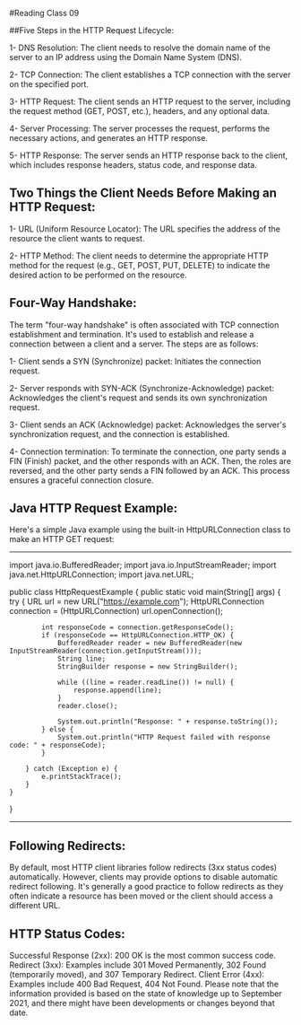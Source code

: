 #Reading Class 09

##Five Steps in the HTTP Request Lifecycle:

1- DNS Resolution: The client needs to resolve the domain name of the server to an IP address using the Domain Name System (DNS).

2- TCP Connection: The client establishes a TCP connection with the server on the specified port.

3- HTTP Request: The client sends an HTTP request to the server, including the request method (GET, POST, etc.), headers, and any optional data.

4- Server Processing: The server processes the request, performs the necessary actions, and generates an HTTP response.

5- HTTP Response: The server sends an HTTP response back to the client, which includes response headers, status code, and response data.

## Two Things the Client Needs Before Making an HTTP Request:

1- URL (Uniform Resource Locator): The URL specifies the address of the resource the client wants to request.

2- HTTP Method: The client needs to determine the appropriate HTTP method for the request (e.g., GET, POST, PUT, DELETE) to indicate the desired action to be performed on the resource.

## Four-Way Handshake:
The term "four-way handshake" is often associated with TCP connection establishment and termination. It's used to establish and release a connection between a client and a server. The steps are as follows:

1- Client sends a SYN (Synchronize) packet: Initiates the connection request.

2- Server responds with SYN-ACK (Synchronize-Acknowledge) packet: Acknowledges the client's request and sends its own synchronization request.

3- Client sends an ACK (Acknowledge) packet: Acknowledges the server's synchronization request, and the connection is established.

4- Connection termination: To terminate the connection, one party sends a FIN (Finish) packet, and the other responds with an ACK. Then, the roles are reversed, and the other party sends a FIN followed by an ACK. This process ensures a graceful connection closure.

## Java HTTP Request Example:
Here's a simple Java example using the built-in HttpURLConnection class to make an HTTP GET request:

---
import java.io.BufferedReader;
import java.io.InputStreamReader;
import java.net.HttpURLConnection;
import java.net.URL;

public class HttpRequestExample {
    public static void main(String[] args) {
        try {
            URL url = new URL("https://example.com");
            HttpURLConnection connection = (HttpURLConnection) url.openConnection();

            int responseCode = connection.getResponseCode();
            if (responseCode == HttpURLConnection.HTTP_OK) {
                BufferedReader reader = new BufferedReader(new InputStreamReader(connection.getInputStream()));
                String line;
                StringBuilder response = new StringBuilder();

                while ((line = reader.readLine()) != null) {
                    response.append(line);
                }
                reader.close();

                System.out.println("Response: " + response.toString());
            } else {
                System.out.println("HTTP Request failed with response code: " + responseCode);
            }

        } catch (Exception e) {
            e.printStackTrace();
        }
    }
}

---

## Following Redirects:
By default, most HTTP client libraries follow redirects (3xx status codes) automatically. However, clients may provide options to disable automatic redirect following. It's generally a good practice to follow redirects as they often indicate a resource has been moved or the client should access a different URL.

## HTTP Status Codes:

Successful Response (2xx): 200 OK is the most common success code.
Redirect (3xx): Examples include 301 Moved Permanently, 302 Found (temporarily moved), and 307 Temporary Redirect.
Client Error (4xx): Examples include 400 Bad Request, 404 Not Found.
Please note that the information provided is based on the state of knowledge up to September 2021, and there might have been developments or changes beyond that date.